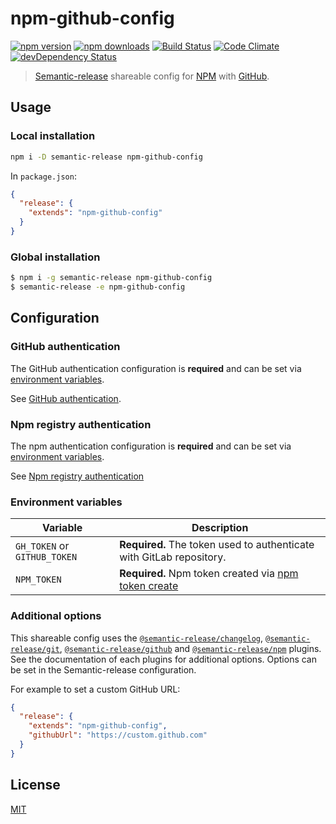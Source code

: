 # npm-github-config

[![npm version](https://img.shields.io/npm/v/npm-github-config.svg)](https://www.npmjs.com/package/npm-github-config)
[![npm downloads](https://img.shields.io/npm/dm/npm-github-config.svg)](https://www.npmjs.com/package/npm-github-config)
[![Build Status](https://img.shields.io/travis/lgaticaq/npm-github-config.svg)](https://travis-ci.org/lgaticaq/npm-github-config)
[![Code Climate](https://img.shields.io/codeclimate/github/lgaticaq/npm-github-config.svg)](https://codeclimate.com/github/lgaticaq/npm-github-config)
[![devDependency Status](https://img.shields.io/david/dev/lgaticaq/npm-github-config.svg)](https://david-dm.org/lgaticaq/npm-github-config#info=devDependencies)

> [Semantic-release](https://github.com/semantic-release/semantic-release) shareable config for [NPM](https://www.npmjs.com/) with [GitHub](https://github.com/).

## Usage

### Local installation

```bash
npm i -D semantic-release npm-github-config
```

In `package.json`:

```json
{
  "release": {
    "extends": "npm-github-config"  
  }
}
```

### Global installation

```bash
$ npm i -g semantic-release npm-github-config
$ semantic-release -e npm-github-config
```

## Configuration

### GitHub authentication

The GitHub authentication configuration is **required** and can be set via [environment variables](#environment-variables).

See [GitHub authentication](https://github.com/semantic-release/gitlab#gitlab-authentication).

### Npm registry authentication

The npm authentication configuration is **required** and can be set via [environment variables](#environment-variables).

See [Npm registry authentication](https://github.com/semantic-release/npm#npm-registry-authentication)

### Environment variables

| Variable                     | Description                                                                                   |
|------------------------------|----------------------------------------------------------------------                         |
| `GH_TOKEN` or `GITHUB_TOKEN` | **Required.** The token used to authenticate with GitLab repository.                          |
| `NPM_TOKEN`                  | **Required.** Npm token created via [npm token create](https://docs.npmjs.com/getting-started/working_with_tokens#how-to-create-new-tokens) |

### Additional options

This shareable config uses the [`@semantic-release/changelog`](https://github.com/semantic-release/changelog), [`@semantic-release/git`](https://github.com/semantic-release/git), [`@semantic-release/github`](https://github.com/semantic-release/github) and [`@semantic-release/npm`](https://github.com/semantic-release/npm) plugins. See the documentation of each plugins for additional options.
Options can be set in the Semantic-release configuration.

For example to set a custom GitHub URL:

```json
{
  "release": {
    "extends": "npm-github-config",
    "githubUrl": "https://custom.github.com"
  }
}
```

## License

[MIT](https://tldrlegal.com/license/mit-license)
